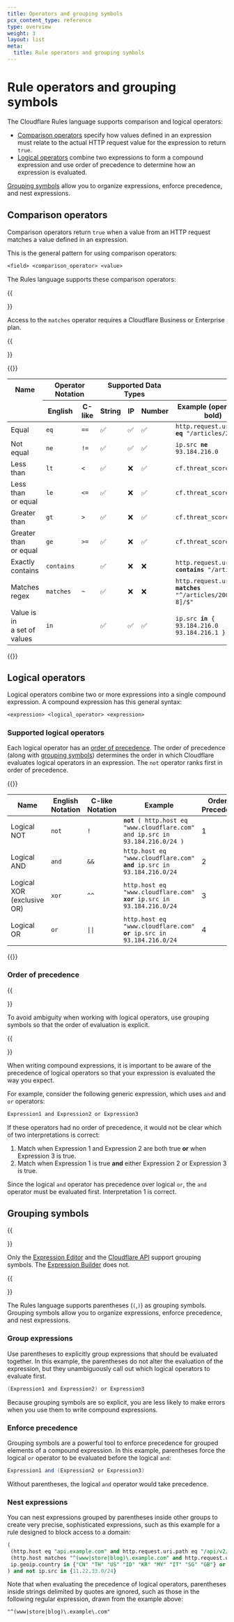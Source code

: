 ```yaml
---
title: Operators and grouping symbols
pcx_content_type: reference
type: overview
weight: 3
layout: list
meta:
  title: Rule operators and grouping symbols
---
```


# Rule operators and grouping symbols

The Cloudflare Rules language supports comparison and logical operators:

- [Comparison operators](#comparison-operators) specify how values defined in an expression must relate to the actual HTTP request value for the expression to return `true`.
- [Logical operators](#logical-operators) combine two expressions to form a compound expression and use order of precedence to determine how an expression is evaluated.

[Grouping symbols](#grouping-symbols) allow you to organize expressions, enforce precedence, and nest expressions.

## Comparison operators

Comparison operators return `true` when a value from an HTTP request matches a value defined in an expression.

This is the general pattern for using comparison operators:

```txt
<field> <comparison_operator> <value>
```

The Rules language supports these comparison operators:

{{<Aside type="warning" header="Important">}}

Access to the `matches` operator requires a Cloudflare Business or Enterprise plan.

{{</Aside>}}

{{<table-wrap style="width:100%">}}

<table style='width:100%'>
  <thead>
   <tr>
      <th>Name</th>
      <th colspan="2" style="text-align:center">Operator Notation</th>
      <th colspan="3" style="text-align:center">Supported Data Types</th>
      <th></th>
   </tr>
   <tr>
      <td></td>
      <th>English</th>
      <th>C-like</th>
      <th>String</th>
      <th>IP</th>
      <th>Number</th>
      <th>Example (operator in bold)</th>
   </tr>
  </thead>
  <tbody>
    <tr>
      <td>Equal</td>
      <td><code class="InlineCode">eq</code></td>
      <td><code class="InlineCode">==</code></td>
      <td>&#x2705;</td>
      <td>&#x2705;</td>
      <td>&#x2705;</td>
      <td>
         <code class="InlineCode">http.request.uri.path <strong>eq</strong> "/articles/2008/"</code>
      </td>
     </tr>
    <tr>
      <td>Not equal</td>
      <td><code class="InlineCode">ne</code></td>
      <td><code class="InlineCode">!=</code></td>
      <td>&#x2705;</td>
      <td>&#x2705;</td>
      <td>&#x2705;</td>
      <td>
         <code class="InlineCode">ip.src <strong>ne</strong> 93.184.216.0</code>
      </td>
    </tr>
    <tr>
      <td>Less than</td>
      <td><code class="InlineCode">lt</code></td>
      <td><code class="InlineCode">&lt;</code></td>
      <td>&#x2705;</td>
      <td>&#10060;</td>
      <td>&#x2705;</td>
      <td>
         <code class="InlineCode">cf.threat_score <strong>lt</strong> 10</code>
      </td>
   </tr>
   <tr>
      <td>Less than<br />or equal</td>
      <td><code class="InlineCode">le</code></td>
      <td><code class="InlineCode">&lt;=</code></td>
      <td>&#x2705;</td>
      <td>&#10060;</td>
      <td>&#x2705;</td>
      <td>
         <code class="InlineCode">cf.threat_score <strong>le</strong> 20</code>
      </td>
    </tr>
    <tr>
      <td>Greater than</td>
      <td><code class="InlineCode">gt</code></td>
      <td><code class="InlineCode">></code></td>
      <td>&#x2705;</td>
      <td>&#10060;</td>
      <td>&#x2705;</td>
      <td>
         <code class="InlineCode">cf.threat_score <strong>gt</strong> 25</code>
      </td>
    </tr>
    <tr>
      <td>Greater than<br />or equal</td>
      <td><code class="InlineCode">ge</code></td>
      <td><code class="InlineCode">&gt;=</code></td>
      <td>&#x2705;</td>
      <td>&#10060;</td>
      <td>&#x2705;</td>
      <td>
         <code class="InlineCode">cf.threat_score <strong>ge</strong> 60</code>
      </td>
    </tr>
    <tr>
      <td>Exactly<br />contains</td>
      <td><code class="InlineCode">contains</code></td>
      <td></td>
      <td>&#x2705;</td>
      <td>&#10060;</td>
      <td>&#10060;</td>
      <td>
         <code class="InlineCode">http.request.uri.path <strong>contains</strong> "/articles/"</code>
      </td>
    </tr>
    <tr>
      <td>Matches<br />regex</td>
      <td><code class="InlineCode">matches</code></td>
      <td><code class="InlineCode">~</code></td>
      <td>&#x2705;</td>
      <td>&#10060;</td>
      <td>&#10060;</td>
      <td>
         <code class="InlineCode">http.request.uri.path <strong>matches</strong> "^/articles/200[7-8]/$"</code>
      </td>
    </tr>
    <tr>
      <td>Value is in <br />a set of values</td>
      <td><code class="InlineCode">in</code></td>
      <td></td>
      <td>&#x2705;</td>
      <td>&#x2705;</td>
      <td>&#x2705;</td>
      <td>
         <code class="InlineCode">ip.src <strong>in</strong> { 93.184.216.0 93.184.216.1 }</code>
      </td>
    </tr>
  </tbody>
</table>
{{</table-wrap>}}

## Logical operators

Logical operators combine two or more expressions into a single compound expression. A compound expression has this general syntax:

```txt
<expression> <logical_operator> <expression>
```

### Supported logical operators

Each logical operator has an [order of precedence](#order-of-precedence). The order of precedence (along with [grouping symbols](#grouping-symbols)) determines the order in which Cloudflare evaluates logical operators in an expression. The `not` operator ranks first in order of precedence.

{{<table-wrap>}}

<table style='width:100%'>
  <thead>
   <tr>
      <th>Name</th>
      <th>English<br />Notation</th>
      <th>C-like<br />Notation</th>
      <th>Example</th>
      <th>Order of Precedence</th>
   </tr>
  </thead>
  <tbody>
   <tr>
      <td>Logical NOT</td>
      <td><code class="InlineCode">not</code></td>
      <td><code class="InlineCode">!</code></td>
      <td>
         <code class="InlineCode"><strong>not</strong> ( http.host eq "www.cloudflare.com" and ip.src in 93.184.216.0/24 )</code>
      </td>
      <td>1</td>
   </tr>
   <tr>
      <td>Logical AND</td>
      <td><code class="InlineCode">and</code></td>
      <td><code class="InlineCode">&amp;&amp;</code></td>
      <td>
         <code class="InlineCode">http.host eq "www.cloudflare.com" <strong>and</strong> ip.src in 93.184.216.0/24</code>
      </td>
      <td>2</td>
   </tr>
   <tr>
      <td>Logical XOR<br />
        (exclusive OR)</td>
      <td><code class="InlineCode">xor</code></td>
      <td><code class="InlineCode">^^</code></td>
      <td>
         <code class="InlineCode">http.host eq "www.cloudflare.com" <strong>xor</strong> ip.src in 93.184.216.0/24</code>
      </td>
      <td>3</td>
   </tr>
   <tr>
      <td>Logical OR</td>
      <td><code class="InlineCode">or</code></td>
      <td><code class="InlineCode">||</code></td>
      <td>
         <code class="InlineCode">http.host eq "www.cloudflare.com" <strong>or</strong> ip.src in 93.184.216.0/24</code>
      </td>
      <td>4</td>
   </tr>
  </tbody>
</table>
{{</table-wrap>}}

### Order of precedence

{{<Aside type="warning" header="Important">}}

To avoid ambiguity when working with logical operators, use grouping symbols so that the order of evaluation is explicit.

{{</Aside>}}

When writing compound expressions, it is important to be aware of the precedence of logical operators so that your expression is evaluated the way you expect.

For example, consider the following generic expression, which uses `and` and `or` operators:

```java
Expression1 and Expression2 or Expression3
```

If these operators had no order of precedence, it would not be clear which of two interpretations is correct:

1.  Match when Expression 1 and Expression 2 are both true **or** when Expression 3 is true.
2.  Match when Expression 1 is true **and** either Expression 2 or Expression 3 is true.

Since the logical `and` operator has precedence over logical `or`, the `and` operator must be evaluated first. Interpretation 1 is correct.

## Grouping symbols

{{<Aside type="warning" header="Important">}}

Only the [Expression Editor](/firewall/cf-dashboard/edit-expressions/#expression-editor) and the [Cloudflare API](https://api.cloudflare.com) support grouping symbols. The [Expression Builder](/firewall/cf-dashboard/edit-expressions/#expression-builder) does not.

{{</Aside>}}

The Rules language supports parentheses (`(`,`)`) as grouping symbols. Grouping symbols allow you to organize expressions, enforce precedence, and nest expressions.

### Group expressions

Use parentheses to explicitly group expressions that should be evaluated together. In this example, the parentheses do not alter the evaluation of the expression, but they unambiguously call out which logical operators to evaluate first.

```java
(Expression1 and Expression2) or Expression3
```

Because grouping symbols are so explicit, you are less likely to make errors when you use them to write compound expressions.

### Enforce precedence

Grouping symbols are a powerful tool to enforce precedence for grouped elements of a compound expression. In this example, parentheses force the logical `or` operator to be evaluated before the logical `and`:

```java
Expression1 and (Expression2 or Expression3)
```

Without parentheses, the logical `and` operator would take precedence.

### Nest expressions

You can nest expressions grouped by parentheses inside other groups to create very precise, sophisticated expressions, such as this example for a rule designed to block access to a domain:

```sql
(
 (http.host eq "api.example.com" and http.request.uri.path eq "/api/v2/auth") or
 (http.host matches "^(www|store|blog)\.example.com" and http.request.uri.path contains "wp-login.php") or
 ip.geoip.country in {"CN" "TH" "US" "ID" "KR" "MY" "IT" "SG" "GB"} or ip.geoip.asnum in {12345 54321 11111}
) and not ip.src in {11.22.33.0/24}
```

Note that when evaluating the precedence of logical operators, parentheses inside strings delimited by quotes are ignored, such as those in the following regular expression, drawn from the example above:

```txt
"^(www|store|blog)\.example\.com"
```
